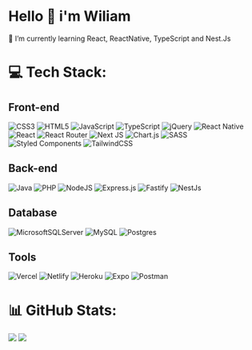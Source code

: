 # Hello 👋 i'm Wiliam

🌱 I’m currently learning React, ReactNative, TypeScript and Nest.Js<br>

# 💻 Tech Stack:

 ## Front-end

![CSS3](https://img.shields.io/badge/CSS3-%231572B6.svg?style=plastic&logo=css3&logoColor=white) 
![HTML5](https://img.shields.io/badge/HTML5-%23E34F26.svg?style=plastic&logo=html5&logoColor=white)
![JavaScript](https://img.shields.io/badge/JavaScript-%23323330.svg?style=plastic&logo=javascript&logoColor=%23F7DF1E)
![TypeScript](https://img.shields.io/badge/TypeScript-%23007ACC.svg?style=plastic&logo=typescript&logoColor=white)
![jQuery](https://img.shields.io/badge/Jquery-%230769AD.svg?style=plastic&logo=jquery&logoColor=white)
![React Native](https://img.shields.io/badge/React_Native-%2320232a.svg?style=plastic&logo=react&logoColor=%2361DAFB)
![React](https://img.shields.io/badge/ReactJs-%2320232a.svg?style=plastic&logo=react&logoColor=%2361DAFB)
![React Router](https://img.shields.io/badge/React_Router_Dom-CA4245?style=plastic&logo=react-router&logoColor=white)
![Next JS](https://img.shields.io/badge/Next-black?style=plastic&logo=next.js&logoColor=white)
![Chart.js](https://img.shields.io/badge/Chart.Js-F5788D.svg?style=plastic&logo=chart.js&logoColor=white)
![SASS](https://img.shields.io/badge/SASS-hotpink.svg?style=plastic&logo=SASS&logoColor=white)
![Styled Components](https://img.shields.io/badge/Styled--Components-DB7093?style=plastic&logo=styled-components&logoColor=white) 
![TailwindCSS](https://img.shields.io/badge/Tailwindcss-%2338B2AC.svg?style=plastic&logo=tailwind-css&logoColor=white)

 ## Back-end
![Java](https://img.shields.io/badge/Java-%23ED8B00.svg?style=plastic&logo=java&logoColor=white) 
![PHP](https://img.shields.io/badge/PHP-%23777BB4.svg?style=plastic&logo=php&logoColor=white)
![NodeJS](https://img.shields.io/badge/Node.Js-6DA55F?style=plastic&logo=node.js&logoColor=white) 
![Express.js](https://img.shields.io/badge/Express.Js-%23404d59.svg?style=plastic&logo=express&logoColor=%2361DAFB) 
![Fastify](https://img.shields.io/badge/Fastify-%23000000.svg?style=plastic&logo=fastify&logoColor=white) 
![NestJs](https://img.shields.io/badge/NestJs-%23000000.svg?style=plastic&logo=nestjs&logoColor=white) 

 ## Database
 ![MicrosoftSQLServer](https://img.shields.io/badge/Microsoft%20SQL%20Sever-CC2927?style=plastic&logo=microsoft%20sql%20server&logoColor=white)
![MySQL](https://img.shields.io/badge/Mysql-%2300f.svg?style=plastic&logo=mysql&logoColor=white)
![Postgres](https://img.shields.io/badge/Postgres-%23316192.svg?style=plastic&logo=postgresql&logoColor=white)
 
 ## Tools
![Vercel](https://img.shields.io/badge/Vercel-%23000000.svg?style=plastic&logo=vercel&logoColor=white)
![Netlify](https://img.shields.io/badge/Netlify-%23000000.svg?style=plastic&logo=netlify&logoColor=#00C7B7)
![Heroku](https://img.shields.io/badge/Heroku-%23430098.svg?style=plastic&logo=heroku&logoColor=white)
![Expo](https://img.shields.io/badge/Expo-1C1E24?style=plastic&logo=expo&logoColor=#D04A37) 
![Postman](https://img.shields.io/badge/Postman-FF6C37?style=plastic&logo=postman&logoColor=white)

# 📊 GitHub Stats:

![](https://github-readme-stats.vercel.app/api?username=wiliammelo01&theme=blue-green&hide_border=false&include_all_commits=false&count_private=false)
![](https://github-readme-stats.vercel.app/api/top-langs/?username=wiliammelo01&theme=blue-green&hide_border=false&include_all_commits=false&count_private=false&layout=compact)


<!-- Proudly created with GPRM ( https://gprm.itsvg.in ) -->
